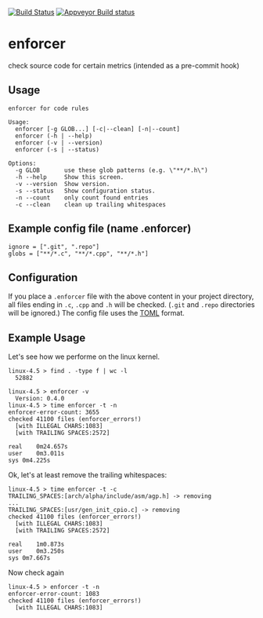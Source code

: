 [![Build Status](https://travis-ci.org/marcmo/enforcer.svg?branch=master)](http://travis-ci.org/marcmo/enforcer) [![Appveyor Build status](https://ci.appveyor.com/api/projects/status/vv4t6mfr25p61a6p?svg=true)](https://ci.appveyor.com/project/marcmo/enforcer)

enforcer
========

check source code for certain metrics (intended as a pre-commit hook)

## Usage

    enforcer for code rules

    Usage:
      enforcer [-g GLOB...] [-c|--clean] [-n|--count]
      enforcer (-h | --help)
      enforcer (-v | --version)
      enforcer (-s | --status)

    Options:
      -g GLOB       use these glob patterns (e.g. \"**/*.h\")
      -h --help     Show this screen.
      -v --version  Show version.
      -s --status   Show configuration status.
      -n --count    only count found entries
      -c --clean    clean up trailing whitespaces

## Example config file (name .enforcer)

    ignore = [".git", ".repo"]
    globs = ["**/*.c", "**/*.cpp", "**/*.h"]

## Configuration

If you place a `.enforcer` file with the above content in your project directory, all files ending
in `.c`, `.cpp` and `.h` will be checked. (`.git` and `.repo` directories will be ignored.)
The config file uses the [TOML](https://github.com/toml-lang/toml) format.

## Example Usage

Let's see how we performe on the linux kernel.

    linux-4.5 > find . -type f | wc -l
      52882

    linux-4.5 > enforcer -v
      Version: 0.4.0
    linux-4.5 > time enforcer -t -n
    enforcer-error-count: 3655
    checked 41100 files (enforcer_errors!)
      [with ILLEGAL CHARS:1083]
      [with TRAILING SPACES:2572]

    real	0m24.657s
    user	0m3.011s
    sys	0m4.225s

Ok, let's at least remove the trailing whitespaces:

    linux-4.5 > time enforcer -t -c
    TRAILING_SPACES:[arch/alpha/include/asm/agp.h] -> removing
    ...
    TRAILING_SPACES:[usr/gen_init_cpio.c] -> removing
    checked 41100 files (enforcer_errors!)
      [with ILLEGAL CHARS:1083]
      [with TRAILING SPACES:2572]

    real	1m0.873s
    user	0m3.250s
    sys	0m7.667s

Now check again

    linux-4.5 > enforcer -t -n
    enforcer-error-count: 1083
    checked 41100 files (enforcer_errors!)
      [with ILLEGAL CHARS:1083]

